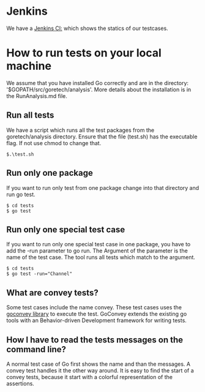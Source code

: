 # Jenkins

We have a [Jenkins CI:](https://envisage.ifi.uio.no:8080/jenkins/view/Vs-dev/job/GoRETech/) which shows the statics of our testcases. 


# How to run tests on your local machine

We assume that you have installed Go correctly and are in the directory: '$GOPATH/src/goretech/analysis'.
More details about the installation is in the RunAnalysis.md file.

## Run all tests

We have a script which runs all the test packages from the goretech/analysis directory.
Ensure that the file (test.sh) has the executable flag. If not use chmod to change that.

```
$.\test.sh
```

## Run only one package

If you want to run only test from one package change into that directory and run go test.

```
$ cd tests
$ go test
```

## Run only one special test case

If you want to run only one special test case in one package, you have to add the -run parameter to go run. The Argument of the parameter is the name of the test case. The tool runs all tests which match to the argument.

```
$ cd tests
$ go test -run="Channel"
```

## What are convey tests?

Some test cases include the name convey.
These test cases uses the [goconvey library]() to execute the test.
GoConvey extends the existing go tools with an Behavior-driven Development framework for writing tests.

## How I have to read the tests messages on the command line?

A normal test case of Go first shows the name and than the messages.
A convey test handles it the other way around.
It is easy to find the start of a convey tests, because it start with a colorful representation of the assertions.

